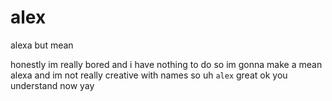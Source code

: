 # alex
alexa but mean

honestly im really bored and i have nothing to do so im gonna make a mean alexa and im not really creative with names so uh `alex` great ok you understand now yay
